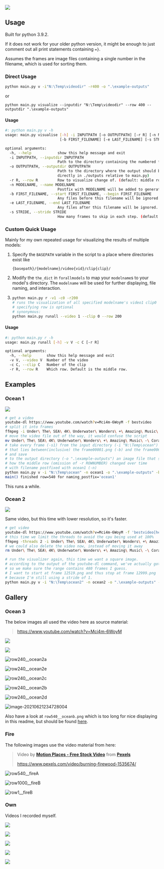![](./example-outputs/row540__ocean1old.png)

## Usage

Built for python 3.9.2.

If it does not work for your older python version, it might be enough to just comment out all print statements containing `=}`.

Assumes the frames are image files containing a single number in the filename, which is used for sorting them.

### Direct Usage

```bash
python main.py v -i"N:\Temp\videodir" -r400 -o ".\example-outputs"
```

or

```
python main.py visualize --inputdir "N:\Temp\videodir" --row 400 --outputdir ".\example-outputs"
```

#### Usage

```bash
#: python main.py v -h
usage: main.py visualise [-h] -i INPUTPATH [-o OUTPUTPATH] [-r R] [-n MODELNAME]
                         [-b FIRST_FILENAME] [-e LAST_FILENAME] [-s STRIDE]

optional arguments:
  -h, --help            show this help message and exit
  -i INPUTPATH, --inputdir INPUTPATH
                        Path to the directory containing the numbered frames
  -o OUTPUTPATH, --outputdir OUTPUTPATH
                        Path to the directory where the output should be saved in. (default:
                        directly in ./outputs relative to main.py)
  -r R, --row R         Row to visualize change of. (default: middle row)
  -n MODELNAME, --name MODELNAME
                        Postfix with MODELNAME will be added to generated files.
  -b FIRST_FILENAME, --start FIRST_FILENAME, --begin FIRST_FILENAME
                        Any files before this filename will be ignored.
  -e LAST_FILENAME, --end LAST_FILENAME
                        Any files after this filename will be ignored.
  -s STRIDE, --stride STRIDE
                        How many frames to skip in each step. (default 1)
```



### Custom Quick Usage

Mainly for my own repeated usage for visualizing the results of multiple models:

1. Specify the `BASEPATH` variable in the script to a place where directories exist like

   ```
   {basepath}/{modelname}/video{vid}/clip{clip}/
   ```

2. Modify the `the_dict` in `forallmodels` to map your `modelname`s to your model's directory. The `modelname` will be used for further displaying, file naming, and interaction.

3. ```bash
   python main.py r -v1 -c0 -r200
   # runs the visualization of all specified modelname's video1 clip0 on row 200
   # specifying row is optional
   # synonymous:
   python main.py runall --video 1 --clip 0 --row 200
   ```

#### Usage

```bash
#: python main.py r -h
usage: main.py runall [-h] -v V -c C [-r R]

optional arguments:
  -h, --help       show this help message and exit
  -v V, --video V  Number of the video
  -c C, --clip C   Number of the clip
  -r R, --row R    Which row. Default is the middle row.
```

## Examples

### Ocean 1

![](./example-outputs/row540__ocean1.png)

```bash
# get a video
youtube-dl https://www.youtube.com/watch?v=Mci4m-6WoyM -f bestvideo 
# split it into frames
ffmpeg -i Under\ The\ SEA\ 4K\ Underwater\ Wonders\ +\ Amazing\ Music\ -\ Coral\ Reefs\ \&\ Colorful\ Sea\ Life\ in\ UHD\ 🐟\ 🌊\ 🐠\ \[Mci4m-6WoyM\].webm frame%05d.png
# move the video file out of the way, it would confuse the script
mv Under\ The\ SEA\ 4K\ Underwater\ Wonders\ +\ Amazing\ Music\ -\ Coral\ Reefs\ \&\ Colorful\ Sea\ Life\ in\ UHD\ 🐟\ 🌊\ 🐠\ \[Mci4m-6WoyM\].webm ../video.webm
# take every frame (-s1) from the input directory (-i "N:\Temp\ocean") 
# that lies between(inclusive) the frame00001.png (-b) and the frame00600.png (-e)
# and save
# to the output directory (-o ".\example-outputs") an image file that shows
# how the middle row (omission of -r ROWNUMBER) changed over time
# with filename postfixed with ocean1 (-n)
python main.py v -i "N:\Temp\ocean" -n ocean1 -o ".\example-outputs" -b frame00001.png -e frame00600.png -s 1
main() finished row=540 for naming_postfix='ocean1'
```

This runs a while.

### Ocean 2

![](./example-outputs/row240__ocean2.png)

Same video, but this time with lower resolution, so it's faster.

```bash
# get video
youtube-dl https://www.youtube.com/watch?v=Mci4m-6WoyM -f 'bestvideo[height<=480]'
# this time we limit the threads to avoid the cpu being used at 100%
ffmpeg -threads 2 -i Under\ The\ SEA\ 4K\ Underwater\ Wonders\ +\ Amazing\ Music\ -\ Coral\ Reefs\ \&\ Colorful\ Sea\ Life\ in\ UHD\ 🐟\ 🌊\ 🐠\ \[Mci4m-6WoyM\].webm frame%05d.png
# we could also delete the video now, instead of moving it away
rm Under\ The\ SEA\ 4K\ Underwater\ Wonders\ +\ Amazing\ Music\ -\ Coral\ Reefs\ \&\ Colorful\ Sea\ Life\ in\ UHD\ 🐟\ 🌊\ 🐠\ \[Mci4m-6WoyM\].webm

# run the visualizer again, this time we want a square image.
# according to the output of the youtube-dl command, we've actually got a 854x480 video although we said the height should be at most 480 ??!
# so we make sure the range contains 480 frames I guess.
# I want to start at frame 12519.png and thus stop at frame 12999.png 
# because I'm still using a stride of 1.
python main.py v -i "N:\Temp\ocean2" -n ocean2 -o ".\example-outputs" -b frame12519.png -e frame12999.png -s 1
```



## Gallery

### Ocean 3

The below images all used the video here as source material:

> https://www.youtube.com/watch?v=Mci4m-6WoyM

![](./example-outputs/row540__oceana.png)

![](./example-outputs/row750__ocean1.png)

![row240__ocean2a](README.assets/row240__ocean2a.png)

![row240__ocean2e](README.assets/row240__ocean2e.png)

![row240__ocean2c](README.assets/row240__ocean2c.png)

![row240__ocean2b](README.assets/row240__ocean2b.png)

![row240__ocean2d](README.assets/row240__ocean2d.png)

![image-20210621234728004](README.assets/image-20210621234728004.png)

Also have a look at `row540__oceanb.png` which is too long for nice displaying in this readme, but should be found [here](./example-outputs/row540__oceanb.png).

### Fire

The following images use the video material from here:

> Video by **[Motion Places - Free Stock Video](https://www.pexels.com/@motion-places-free-stock-video-701499?utm_content=attributionCopyText&utm_medium=referral&utm_source=pexels)** from **[Pexels](https://www.pexels.com/photo/burning-firewood-1535674/?utm_content=attributionCopyText&utm_medium=referral&utm_source=pexels)**
>
> https://www.pexels.com/video/burning-firewood-1535674/

![row540__fireA](README.assets/row540__fireA.png)

![row1000__fireB](README.assets/row1000__fireB.png)

![row1__fireB](README.assets/row1__fireB.png)

### Own

Videos I recorded myself.

![](./example-outputs/spiralpaper/row1000__spiralpaper1.png)

![](./example-outputs/globe/row540__globe1.png)

![](./example-outputs/spiralfan/row150__spiralfan.png)

![](./example-outputs/globe/row200_globe_cropped.png)

![](./example-outputs/globe/row612__globes20.png)

